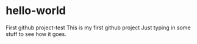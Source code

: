 # hello-world
First github project-test
This is my first github project
Just typing in some stuff to see how it goes. 
